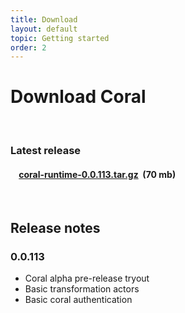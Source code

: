 ```yaml
---
title: Download
layout: default
topic: Getting started
order: 2
---
```

<!--
   Licensed to the Apache Software Foundation (ASF) under one or more
   contributor license agreements.  See the NOTICE file distributed with
   this work for additional information regarding copyright ownership.
   The ASF licenses this file to You under the Apache License, Version 2.0
   (the "License"); you may not use this file except in compliance with
   the License.  You may obtain a copy of the License at

       http://www.apache.org/licenses/LICENSE-2.0

   Unless required by applicable law or agreed to in writing, software
   distributed under the License is distributed on an "AS IS" BASIS,
   WITHOUT WARRANTIES OR CONDITIONS OF ANY KIND, either express or implied.
   See the License for the specific language governing permissions and
   limitations under the License.
-->

# Download Coral
<br>

### Latest release

<div class="well well-sm">
<h4>&nbsp;&nbsp;&nbsp;&nbsp;<strong><a href="#">coral-runtime-0.0.113.tar.gz</a></strong>&nbsp;&nbsp;(70 mb)</h4>
</div>
<br>

## Release notes

### 0.0.113

- Coral alpha pre-release tryout
- Basic transformation actors
- Basic coral authentication